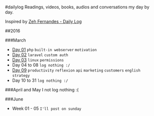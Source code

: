 #dailylog
Readings, videos, books, audios and conversations my day by day.

Inspired by [Zeh Fernandes - Daily Log](https://github.com/zehfernandes/dailylog/)

##2016

###March
- [Day 01](https://github.com/dorianneto/dailylog/blob/master/log/2016/mar/03-01-2016.md) `php` `built-in webserver` `motivation`
- [Day 02](https://github.com/dorianneto/dailylog/blob/master/log/2016/mar/03-02-2016.md) `laravel` `custom auth`
- [Day 03](https://github.com/dorianneto/dailylog/blob/master/log/2016/mar/03-03-2016.md) `linux` `permissions`
- Day 04 to 08 `log nothing :/`
- [Day 09](https://github.com/dorianneto/dailylog/blob/master/log/2016/mar/03-09-2016.md) `productivity` `reflexion` `api` `marketing` `customers` `english` `strategy`
- Day 10 to 31 `log nothing :/`

###April and May
I not log nothing :(

###June
- Week 01 - 05 `I'll post on sunday`